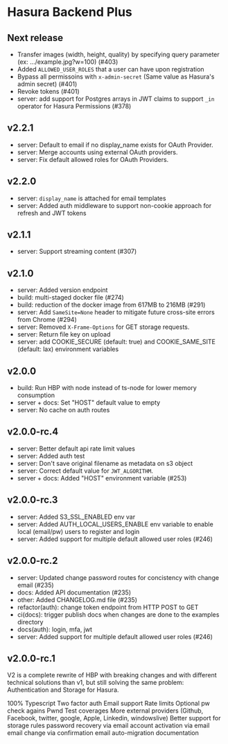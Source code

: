 # Hasura Backend Plus

## Next release

- Transfer images (width, height, quality) by specifying query parameter (ex: .../example.jpg?w=100) (#403)
- Added `ALLOWED_USER_ROLES` that a user can have upon registration
- Bypass all permissoins with `x-admin-secret` (Same value as Hasura's admin secret) (#401)
- Revoke tokens (#401)
- server: add support for Postgres arrays in JWT claims to support `_in` operator for Hasura Permissions (#378)

## v2.2.1

- server: Default to email if no display_name exists for OAuth Provider.
- server: Merge accounts using external OAuth providers.
- server: Fix default allowed roles for OAuth Providers.

## v2.2.0

- server: `display_name` is attached for email templates
- server: Added auth middleware to support non-cookie approach for refresh and JWT tokens

## v2.1.1

- server: Support streaming content (#307)

## v2.1.0

- server: Added version endpoint
- build: multi-staged docker file (#274)
- build: reduction of the docker image from 617MB to 216MB (#291)
- server: Add `SameSite=None` header to mitigate future cross-site errors from Chrome (#294)
- server: Removed `X-Frame-Options` for GET storage requests.
- server: Return file key on upload
- server: add COOKIE_SECURE (default: true) and COOKIE_SAME_SITE (default: lax) environment variables

## v2.0.0

- build: Run HBP with node instead of ts-node for lower memory consumption
- server + docs: Set "HOST" default value to empty
- server: No cache on auth routes

## v2.0.0-rc.4

- server: Better default api rate limit values
- server: Added auth test
- server: Don't save original filename as metadata on s3 object
- server: Correct default value for `JWT_ALGORITHM`.
- server + docs: Added "HOST" environment variable (#253)

## v2.0.0-rc.3

- server: Added S3_SSL_ENABLED env var
- server: Added AUTH_LOCAL_USERS_ENABLE env variable to enable local (email/pw) users to register and login
- server: Added support for multiple default allowed user roles (#246)

## v2.0.0-rc.2

- server: Updated change password routes for concistency with change email (#235)
- docs: Added API documentation (#235)
- other: Added CHANGELOG.md file (#235)
- refactor(auth): change token endpoint from HTTP POST to GET
- ci(docs): trigger publish docs when changes are done to the examples directory
- docs(auth): login, mfa, jwt
- server: Added support for multiple default allowed user roles (#246)

## v2.0.0-rc.1

V2 is a complete rewrite of HBP with breaking changes and with different technical solutions than v1, but still solving the same problem: Authentication and Storage for Hasura.

100% Typescript
Two factor auth
Email support
Rate limits
Optional pw check agains Pwnd
Test coverages
More external providers (Github, Facebook, twitter, google, Apple, Linkedin, windowslive)
Better support for storage rules
password recovery via email
account activation via email
email change via confirmation email
auto-migration
documentation
